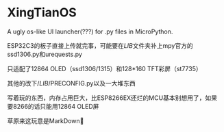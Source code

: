 # XingTianOS
A ugly  os-like UI launcher(???)  for .py files in MicroPython.



ESP32C3的板子直接上传就完事，可能要在$LIB$文件夹补上mpy官方的ssd1306.py和urequests.py

只适配了12864 OLED（ssd1306/1315）和128*160 TFT彩屏（st7735）

其他的改下/$LIB$/PRECONFIG.py以及一大堆东西

写着玩的东西，内存占用巨大，比ESP8266EX还烂的MCU基本别想用了，如果要8266的话只能用12864 OLED屏




草原来这玩意是MarkDown🐎
